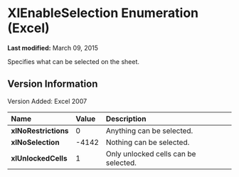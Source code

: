 
# XlEnableSelection Enumeration (Excel)

 **Last modified:** March 09, 2015

Specifies what can be selected on the sheet.

## Version Information

Version Added: Excel 2007 



|**Name**|**Value**|**Description**|
|:-----|:-----|:-----|
| **xlNoRestrictions**|0|Anything can be selected.|
| **xlNoSelection**|-4142|Nothing can be selected.|
| **xlUnlockedCells**|1|Only unlocked cells can be selected.|
